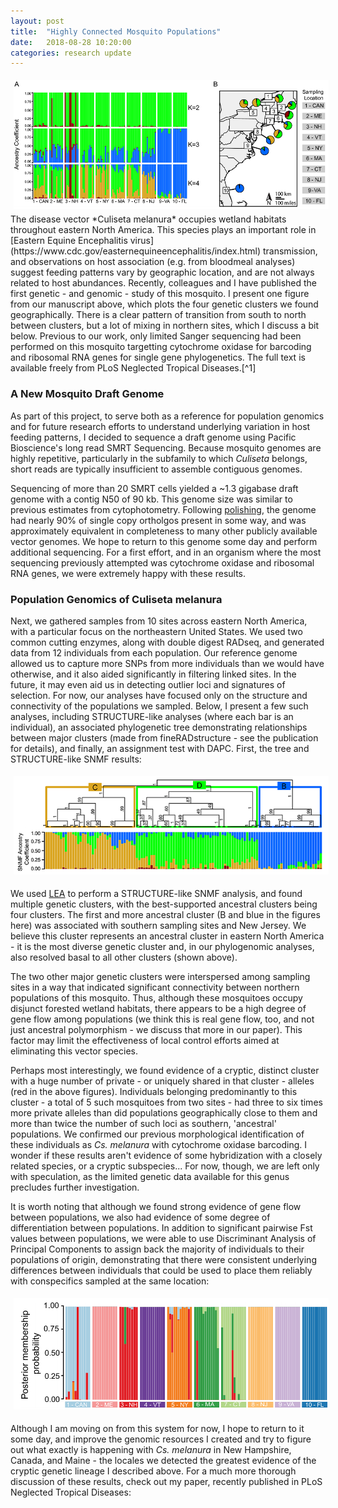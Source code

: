 ```yaml
---
layout: post
title:  "Highly Connected Mosquito Populations"
date:   2018-08-28 10:20:00
categories: research update
---
```

<center>
<img src="https://raw.githubusercontent.com/jsoghigian/jsoghigian.github.io/master/images/pop_genomics.png" style="margin:5px 5px 5px 5px"> 
</center>
The disease vector *Culiseta melanura* occupies wetland habitats throughout eastern North America.  This species plays an important role in [Eastern Equine Encephalitis virus](https://www.cdc.gov/easternequineencephalitis/index.html) transmission, and observations on host association (e.g. from bloodmeal analyses) suggest feeding patterns vary by geographic location, and are not always related to host abundances.  Recently, colleagues and I have published the first genetic - and genomic - study of this mosquito.  I present one figure from our manuscript above, which plots the four genetic clusters we found geographically.  There is a clear pattern of transition from south to north between clusters, but a lot of mixing in northern sites, which I discuss a bit below.  Previous to our work, only limited Sanger sequencing had been performed on this mosquito targetting cytochrome oxidase for barcoding and ribosomal RNA genes for single gene phylogenetics. The full text is available freely from PLoS Neglected Tropical Diseases.[^1]

### A New Mosquito Draft Genome

As part of this project, to serve both as a reference for population genomics and for future research efforts to understand underlying variation in host feeding patterns, I decided to sequence a draft genome using Pacific Bioscience's long read SMRT Sequencing.  Because mosquito genomes are highly repetitive, particularly in the subfamily to which *Culiseta* belongs, short reads are typically insufficient to assemble contiguous genomes. 

Sequencing of more than 20 SMRT cells yielded a ~1.3 gigabase draft genome with a contig N50 of 90 kb.  This genome size was similar to previous estimates from cytophotometry. Following [polishing](http://www.vector-eco-evo.com/research/update/2017/10/19/polish-post.html), the genome had nearly 90% of single copy ortholgos present in some way, and was approximately equivalent in completeness to many other publicly available vector genomes.  We hope to return to this genome some day and perform additional sequencing.  For a first effort, and in an organism where the most sequencing previously attempted was cytochrome oxidase and ribosomal RNA genes, we were extremely happy with these results.

### Population Genomics of Culiseta melanura

Next, we gathered samples from 10 sites across eastern North America, with a particular focus on the northeastern United States.  We used two common cutting enzymes, along with double digest RADseq, and generated data from 12 individuals from each population.  Our reference genome allowed us to capture more SNPs from more individuals than we would have otherwise, and it also aided significantly in filtering linked sites.  In the future, it may even aid us in detecting outlier loci and signatures of selection.  For now, our analyses have focused only on the structure and connectivity of the populations we sampled.  Below, I present a few such analyses, including STRUCTURE-like analyses (where each bar is an individual), an associated phylogenetic tree demonstrating relationships between major clusters (made from fineRADstructure - see the publication for details), and finally, an assignment test with DAPC.  First, the tree and STRUCTURE-like SNMF results:

<center>
<img src="https://raw.githubusercontent.com/jsoghigian/jsoghigian.github.io/master/images/tree_and_structure.png" style="margin:5px 5px 5px 5px"> 
</center>

We used [LEA](http://membres-timc.imag.fr/Olivier.Francois/LEA/index.htm) to perform a STRUCTURE-like SNMF analysis, and found multiple genetic clusters, with the best-supported ancestral clusters being four clusters.  The first and more ancestral cluster (B and blue in the figures here) was associated with southern sampling sites and New Jersey.  We believe this cluster represents an ancestral cluster in eastern North America - it is the most diverse genetic cluster and, in our phylogenomic analyses, also resolved basal to all other clusters (shown above).  

The two other major genetic clusters were interspersed among sampling sites in a way that indicated significant connectivity between northern populations of this mosquito. Thus, although these mosquitoes occupy disjunct forested wetland habitats, there appears to be a high degree of gene flow among populations (we think this is real gene flow, too, and not just ancestral polymorphism - we discuss that more in our paper).  This factor may limit the effectiveness of local control efforts aimed at eliminating this vector species.

Perhaps most interestingly, we found evidence of a cryptic, distinct cluster with a huge number of private - or uniquely shared in that cluster - alleles (red in the above figures).  Individuals belonging predominantly to this cluster - a total of 5 such mosquitoes from two sites - had three to six times more private alleles than did populations geographically close to them and more than twice the number of such loci as southern, 'ancestral' populations. We confirmed our previous morphological identification of these individuals as *Cs. melanura* with cytochrome oxidase barcoding.  I wonder if these results aren't evidence of some hybridization with a closely related species, or a cryptic subspecies... For now, though, we are left only with speculation, as the limited genetic data available for this genus precludes further investigation.

It is worth noting that although we found strong evidence of gene flow between populations, we also had evidence of some degree of differentiation between populations. In addition to significant pairwise Fst values between populations, we were able to use Discriminant Analysis of Principal Components to assign back the majority of individuals to their populations of origin, demonstrating that there were consistent underlying differences between individuals that could be used to place them reliably with conspecifics sampled at the same location:

<center>
<img src="https://raw.githubusercontent.com/jsoghigian/jsoghigian.github.io/master/images/dapc.png" style="margin:5px 5px 5px 5px"> 
</center>

Although I am moving on from this system for now, I hope to return to it some day, and improve the genomic resources I created and try to figure out what exactly is happening with *Cs. melanura* in New Hampshire, Canada, and Maine - the locales we detected the greatest evidence of the cryptic genetic lineage I described above.  For a much more thorough discussion of these results, check out my paper, recently published in PLoS Neglected Tropical Diseases:

[^1]:Soghigian, J., Andreadis, T.G., and Molaei, G., 2018. Population genomics of Culiseta melanura, the principal vector of Eastern equine encephalitis virus in the United States. PLoS Neglected Tropical Diseases, 12(8): e0006698. https://doi.org/10.1371/journal.pntd.0006698 ([PDF](https://journals.plos.org/plosntds/article/file?id=10.1371/journal.pntd.0006698&type=printable))
